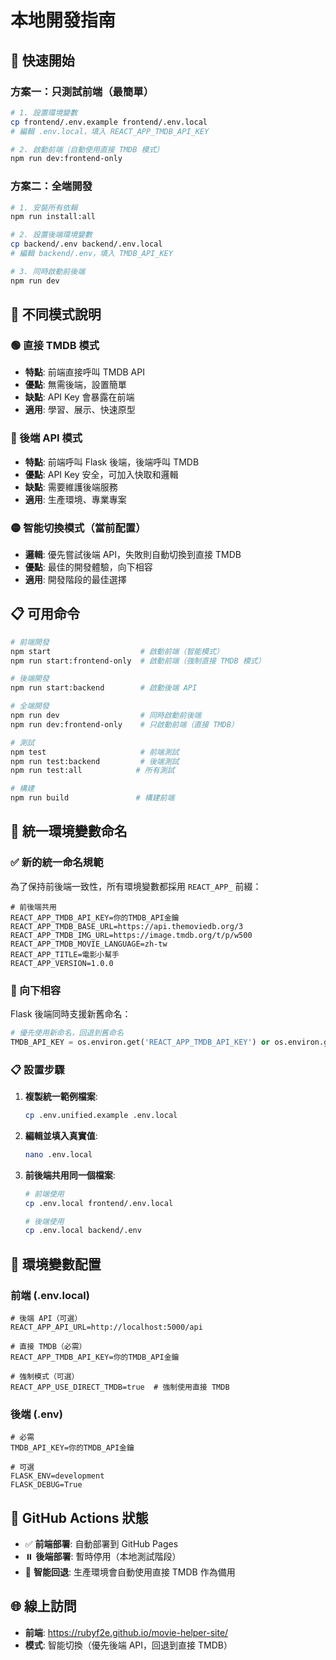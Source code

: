 # 本地開發指南

## 🚀 快速開始

### 方案一：只測試前端（最簡單）

```bash
# 1. 設置環境變數
cp frontend/.env.example frontend/.env.local
# 編輯 .env.local，填入 REACT_APP_TMDB_API_KEY

# 2. 啟動前端（自動使用直接 TMDB 模式）
npm run dev:frontend-only
```

### 方案二：全端開發

```bash
# 1. 安裝所有依賴
npm run install:all

# 2. 設置後端環境變數
cp backend/.env backend/.env.local
# 編輯 backend/.env，填入 TMDB_API_KEY

# 3. 同時啟動前後端
npm run dev
```

## 🎯 不同模式說明

### 🟢 直接 TMDB 模式

- **特點**: 前端直接呼叫 TMDB API
- **優點**: 無需後端，設置簡單
- **缺點**: API Key 會暴露在前端
- **適用**: 學習、展示、快速原型

### 🔵 後端 API 模式

- **特點**: 前端呼叫 Flask 後端，後端呼叫 TMDB
- **優點**: API Key 安全，可加入快取和邏輯
- **缺點**: 需要維護後端服務
- **適用**: 生產環境、專業專案

### 🟡 智能切換模式（當前配置）

- **邏輯**: 優先嘗試後端 API，失敗則自動切換到直接 TMDB
- **優點**: 最佳的開發體驗，向下相容
- **適用**: 開發階段的最佳選擇

## 📋 可用命令

```bash
# 前端開發
npm start                    # 啟動前端（智能模式）
npm run start:frontend-only  # 啟動前端（強制直接 TMDB 模式）

# 後端開發
npm run start:backend        # 啟動後端 API

# 全端開發
npm run dev                  # 同時啟動前後端
npm run dev:frontend-only    # 只啟動前端（直接 TMDB）

# 測試
npm test                     # 前端測試
npm run test:backend         # 後端測試
npm run test:all            # 所有測試

# 構建
npm run build               # 構建前端
```

## 🔧 統一環境變數命名

### ✅ 新的統一命名規範

為了保持前後端一致性，所有環境變數都採用 `REACT_APP_` 前綴：

```env
# 前後端共用
REACT_APP_TMDB_API_KEY=你的TMDB_API金鑰
REACT_APP_TMDB_BASE_URL=https://api.themoviedb.org/3
REACT_APP_TMDB_IMG_URL=https://image.tmdb.org/t/p/w500
REACT_APP_TMDB_MOVIE_LANGUAGE=zh-tw
REACT_APP_TITLE=電影小幫手
REACT_APP_VERSION=1.0.0
```

### 🔄 向下相容

Flask 後端同時支援新舊命名：

```python
# 優先使用新命名，回退到舊命名
TMDB_API_KEY = os.environ.get('REACT_APP_TMDB_API_KEY') or os.environ.get('TMDB_API_KEY')
```

### 📋 設置步驟

1. **複製統一範例檔案**:

   ```bash
   cp .env.unified.example .env.local
   ```

2. **編輯並填入真實值**:

   ```bash
   nano .env.local
   ```

3. **前後端共用同一個檔案**:

   ```bash
   # 前端使用
   cp .env.local frontend/.env.local

   # 後端使用
   cp .env.local backend/.env
   ```

## 🔧 環境變數配置

### 前端 (.env.local)

```env
# 後端 API（可選）
REACT_APP_API_URL=http://localhost:5000/api

# 直接 TMDB（必需）
REACT_APP_TMDB_API_KEY=你的TMDB_API金鑰

# 強制模式（可選）
REACT_APP_USE_DIRECT_TMDB=true  # 強制使用直接 TMDB
```

### 後端 (.env)

```env
# 必需
TMDB_API_KEY=你的TMDB_API金鑰

# 可選
FLASK_ENV=development
FLASK_DEBUG=True
```

## 🎯 GitHub Actions 狀態

- ✅ **前端部署**: 自動部署到 GitHub Pages
- ⏸️ **後端部署**: 暫時停用（本地測試階段）
- 🔄 **智能回退**: 生產環境會自動使用直接 TMDB 作為備用

## 🌐 線上訪問

- **前端**: https://rubyf2e.github.io/movie-helper-site/
- **模式**: 智能切換（優先後端 API，回退到直接 TMDB）
